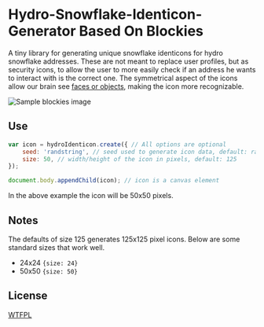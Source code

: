 Hydro-Snowflake-Identicon-Generator Based On  Blockies
=======================================================

A tiny library for generating unique snowflake identicons for hydro snowflake addresses. These are not meant to replace user profiles, but as security icons, to allow the user to more easily check if an address he wants to interact with is the correct one. The symmetrical aspect of the icons allow our brain see [faces or objects](https://en.wikipedia.org/wiki/Pareidolia), making the icon more recognizable.

![Sample blockies image](sample.png "Blockies")

Use
---

```javascript
var icon = hydroIdenticon.create({ // All options are optional
    seed: 'randstring', // seed used to generate icon data, default: random
    size: 50, // width/height of the icon in pixels, default: 125
});

document.body.appendChild(icon); // icon is a canvas element
```

In the above example the icon will be 50x50 pixels.


Notes
-----

The defaults of size 125 generates 125x125 pixel icons. Below are some standard sizes that work well.

 * 24x24 `{size: 24}`
 * 50x50 `{size: 50}`

License
-------

[WTFPL](http://www.wtfpl.net/)
